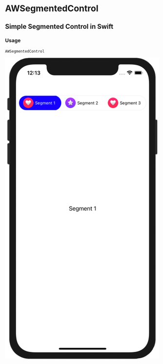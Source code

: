 # AWSegmentedControl
## Simple Segmented Control in Swift


### Usage
`AWSegmentedControl`


![alt text](https://github.com/tana90/AWSegmentedControl/blob/master/example1-image.png?raw=true)